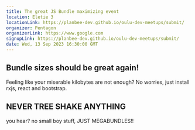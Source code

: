 ```yaml
---
title: The great JS Bundle maximizing event
location: Eletie 3
locationLink: https://planbee-dev.github.io/oulu-dev-meetups/submit/
organizer: Pentagon
organizerLink: https://www.google.com
signupLink: https://planbee-dev.github.io/oulu-dev-meetups/submit/
date: Wed, 13 Sep 2023 16:30:00 GMT
---
```


## Bundle sizes should be great again!

Feeling like your miserable kilobytes are not enough? No worries, just install rxjs, react and bootstrap. 

## NEVER TREE SHAKE ANYTHING

you hear? no small boy stuff, JUST MEGABUNDLES!!